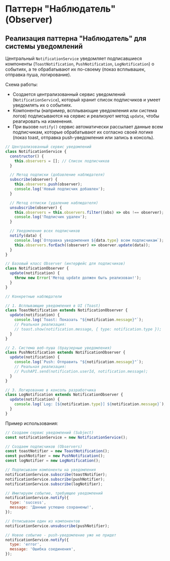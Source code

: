 # Паттерн "Наблюдатель" (Observer)

## Реализация паттерна "Наблюдатель" для системы уведомлений

Центральный `NotificationService` уведомляет подписавшиеся компоненты (`ToastNotification`, `PushNotification`, `LogNotification`) о событиях, а те обрабатывают их по-своему (показ всплывашек, отправка пуша, логирование).

Схема работы:

- Создается централизованный сервис уведомлений (`NotificationService`), который хранит список подписчиков и умеет уведомлять их о событиях.
- Компоненты (например, всплывающие уведомления или система логов) подписываются на сервис и реализуют метод `update`, чтобы реагировать на изменения.
- При вызове `notify()` сервис автоматически рассылает данные всем подписчикам, которые обрабатывают их согласно своей логике (показ toast, отправка push-уведомления или запись в консоль).

```javascript
// Централизованный сервис уведомлений
class NotificationService {
  constructor() {
    this.observers = []; // Список подписчиков
  }

  // Метод подписки (добавление наблюдателя)
  subscribe(observer) {
    this.observers.push(observer);
    console.log('Новый подписчик добавлен');
  }

  // Метод отписки (удаление наблюдателя)
  unsubscribe(observer) {
    this.observers = this.observers.filter((obs) => obs !== observer);
    console.log('Подписчик удален');
  }

  // Уведомление всех подписчиков
  notify(data) {
    console.log(`Отправка уведомления ${data.type} всем подписчикам`);
    this.observers.forEach((observer) => observer.update(data));
  }
}

// Базовый класс Observer (интерфейс для подписчиков)
class NotificationObserver {
  update(notification) {
    throw new Error('Метод update должен быть реализован!');
  }
}

// Конкретные наблюдатели

// 1. Всплывающие уведомления в UI (Toast)
class ToastNotification extends NotificationObserver {
  update(notification) {
    console.log(`Toast: Показать "${notification.message}"`);
    // Реальная реализация:
    // toast.show(notification.message, { type: notification.type });
  }
}

// 2. Система веб-пуша (браузерные уведомления)
class PushNotification extends NotificationObserver {
  update(notification) {
    console.log(`Push: Отправить "${notification.message}"`);
    // Реальная реализация:
    // PushAPI.send(notification.userId, notification.message);
  }
}

// 3. Логирование в консоль разработчика
class LogNotification extends NotificationObserver {
  update(notification) {
    console.log(`Log: [${notification.type}] ${notification.message}`);
  }
}
```

Пример использования:

```javascript
// Создаем сервис уведомлений (Subject)
const notificationService = new NotificationService();

// Создаем подписчиков (Observers)
const toastNotifier = new ToastNotification();
const pushNotifier = new PushNotification();
const logNotifier = new LogNotification();

// Подписываем компоненты на уведомления
notificationService.subscribe(toastNotifier);
notificationService.subscribe(pushNotifier);
notificationService.subscribe(logNotifier);

// Имитируем событие, требующее уведомлений
notificationService.notify({
  type: 'success',
  message: 'Данные успешно сохранены!',
});

// Отписываем один из компонентов
notificationService.unsubscribe(pushNotifier);

// Новое событие - push-уведомление уже не придет
notificationService.notify({
  type: 'error',
  message: 'Ошибка соединения',
});
```
